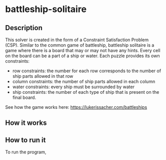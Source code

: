 # battleship-solitaire

## Description

This solver is created in the form of a Constraint Satisfaction Problem (CSP). Similar to the common game of battleship, battleship
solitaire is a game where there is a board that may or may not have any hints. Every cell on the board can be a part of a ship or 
water. Each puzzle provides its own constraints:

* row constraints: the number for each row corresponds to the number of ship parts allowed in that row
* column constraints: the number of ship parts allowed in each column
* water constraints: every ship must be surrounded by water
* ship constraints: the number of each type of ship that is present on the final board. 

See how the game works here: https://lukerissacher.com/battleships

## How it works

## How to run it

To run the program, 
